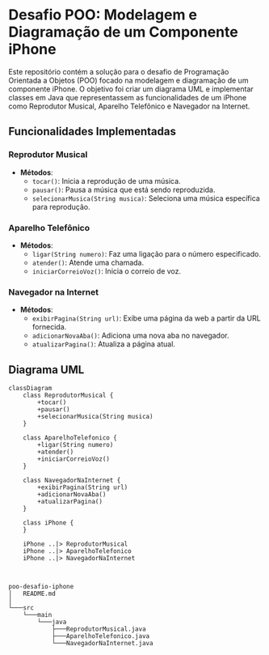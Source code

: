 # Desafio POO: Modelagem e Diagramação de um Componente iPhone

Este repositório contém a solução para o desafio de Programação Orientada a Objetos (POO) focado na modelagem e diagramação de um componente iPhone. O objetivo foi criar um diagrama UML e implementar classes em Java que representassem as funcionalidades de um iPhone como Reprodutor Musical, Aparelho Telefônico e Navegador na Internet.

## Funcionalidades Implementadas

### Reprodutor Musical
- **Métodos**:
  - `tocar()`: Inicia a reprodução de uma música.
  - `pausar()`: Pausa a música que está sendo reproduzida.
  - `selecionarMusica(String musica)`: Seleciona uma música específica para reprodução.

### Aparelho Telefônico
- **Métodos**:
  - `ligar(String numero)`: Faz uma ligação para o número especificado.
  - `atender()`: Atende uma chamada.
  - `iniciarCorreioVoz()`: Inicia o correio de voz.

### Navegador na Internet
- **Métodos**:
  - `exibirPagina(String url)`: Exibe uma página da web a partir da URL fornecida.
  - `adicionarNovaAba()`: Adiciona uma nova aba no navegador.
  - `atualizarPagina()`: Atualiza a página atual.

## Diagrama UML

```mermaid
classDiagram
    class ReprodutorMusical {
        +tocar()
        +pausar()
        +selecionarMusica(String musica)
    }

    class AparelhoTelefonico {
        +ligar(String numero)
        +atender()
        +iniciarCorreioVoz()
    }

    class NavegadorNaInternet {
        +exibirPagina(String url)
        +adicionarNovaAba()
        +atualizarPagina()
    }

    class iPhone {
    }

    iPhone ..|> ReprodutorMusical
    iPhone ..|> AparelhoTelefonico
    iPhone ..|> NavegadorNaInternet



poo-desafio-iphone
│   README.md
│
└───src
    └───main
        └───java
            ├───ReprodutorMusical.java
            ├───AparelhoTelefonico.java
            └───NavegadorNaInternet.java

